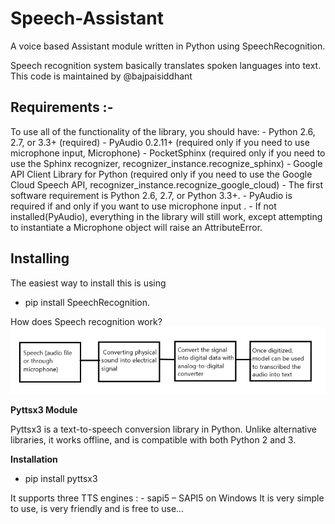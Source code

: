 # Speech-Assistant
A voice based Assistant module written in Python using SpeechRecognition.

Speech recognition system basically translates spoken languages into text.
This code is maintained by @bajpaisiddhant


## Requirements :-

To use all of the functionality of the library, you should have:
    - Python 2.6, 2.7, or 3.3+ (required)
    - PyAudio 0.2.11+ (required only if you need to use microphone input, Microphone)
    - PocketSphinx (required only if you need to use the Sphinx recognizer, recognizer_instance.recognize_sphinx)
    - Google API Client Library for Python (required only if you need to use the Google Cloud Speech API, recognizer_instance.recognize_google_cloud)
    - The first software requirement is Python 2.6, 2.7, or Python 3.3+.
    - PyAudio is required if and only if you want to use microphone input .
    - If not installed(PyAudio), everything in the library will still work, except attempting to instantiate a Microphone object will raise an AttributeError.

## Installing

The easiest way to install this is using  
- pip install SpeechRecognition.

How does Speech recognition work?
![Pyttsx3](image.png)

**Pyttsx3 Module**

Pyttsx3  is a text-to-speech conversion library in Python. Unlike alternative libraries, it works offline, and is compatible with both Python 2 and 3.

**Installation**

- pip install pyttsx3

It supports three TTS engines :
    - sapi5 – SAPI5 on Windows
It is very simple to use, is very friendly and is free to use...
